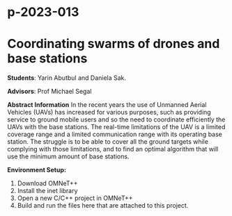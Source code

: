 # p-2023-013

# **Coordinating swarms of drones and base stations**


**Students**: Yarin Abutbul and Daniela Sak.

**Advisors**: Prof Michael Segal

**Abstract Information**
In the recent years the use of Unmanned Aerial Vehicles (UAVs) has increased for various purposes, such as providing service to ground mobile users and so the need to coordinate efficiently the UAVs with the base stations.
The real-time limitations of the UAV is a limited coverage range and a limited communication range with its operating base station. 
The struggle is to be able to cover all the ground targets while complying with those limitations, and to find an optimal algorithm that will use the minimum amount of base stations.

**Environment Setup:**
1. Download OMNeT++
2. Install the inet library
3. Open a new C/C++ project in OMNeT++
4. Build and run the files here that are attached to this project.
